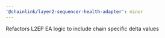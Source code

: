 ```yaml
---
'@chainlink/layer2-sequencer-health-adapter': minor
---
```


Refactors L2EP EA logic to include chain specific delta values
